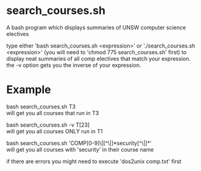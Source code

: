 # search_courses.sh
A bash program which displays summaries of UNSW computer science electives

type either 'bash search_courses.sh \<expression\>' or './search_courses.sh \<expression\>' (you will need to 'chmod 775 search_courses.sh' first)
to display neat summaries of all comp electives that match your expression.
the -v option gets you the inverse of your expression.

# Example

bash search_courses.sh T3\
will get you all courses that run in T3

bash search_courses.sh -v T\[23\]\
will get you all courses ONLY run in T1

bash search_courses.sh 'COMP\[0-9\]\\|\[^\\|]\*security\[^\\|\]\*'\
will get you all courses with 'security' in their course name 

if there are errors you might need to execute 'dos2unix comp.txt' first
